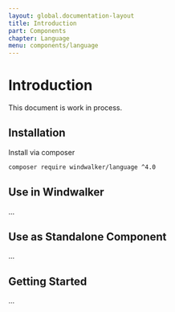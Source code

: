 ```yaml
---
layout: global.documentation-layout
title: Introduction
part: Components
chapter: Language
menu: components/language
---
```


# Introduction

This document is work in process.

## Installation

Install via composer

```bash
composer require windwalker/language ^4.0
```

## Use in Windwalker

...

## Use as Standalone Component

...

## Getting Started

...
